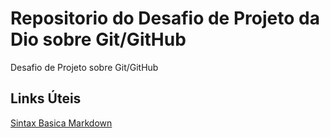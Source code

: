 # Repositorio do Desafio de Projeto da Dio sobre Git/GitHub
Desafio de Projeto sobre Git/GitHub
## Links Úteis
[Sintax Basica Markdown](https://www.markdownguide.org/)
